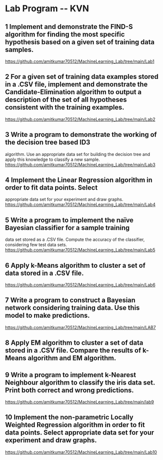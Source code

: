 # Lab Program  -- KVN

## 1 Implement and demonstrate the FIND-S algorithm for finding the most specific hypothesis based on a given set of training data samples.
https://github.com/amitkumar70512/MachineLearning_Lab/tree/main/Lab1

## 2 For a given set of training data examples stored in a .CSV file, implement and demonstrate the Candidate-Elimination algorithm to output a description of the set of all hypotheses consistent with the training examples.
https://github.com/amitkumar70512/MachineLearning_Lab/tree/main/Lab2

## 3 Write a program to demonstrate the working of the decision tree based ID3
algorithm. Use an appropriate data set for building the decision tree and apply this
knowledge to classify a new sample.
https://github.com/amitkumar70512/MachineLearning_Lab/tree/main/Lab3

## 4 Implement the Linear Regression algorithm in order to fit data points. Select
appropriate data set for your experiment and draw graphs.
https://github.com/amitkumar70512/MachineLearning_Lab/tree/main/Lab4

## 5 Write a program to implement the naïve Bayesian classifier for a sample training
data set stored as a .CSV file. Compute the accuracy of the classifier, considering
few test data sets.
https://github.com/amitkumar70512/MachineLearning_Lab/tree/main/Lab5

## 6 Apply k-Means algorithm to cluster a set of data stored in a .CSV file.
https://github.com/amitkumar70512/MachineLearning_Lab/tree/main/Lab6

## 7 Write a program to construct a Bayesian network considering training data. Use this model to make predictions.
https://github.com/amitkumar70512/MachineLearning_Lab/tree/main/LAB7

## 8 Apply EM algorithm to cluster a set of data stored in a .CSV file. Compare the results of k-Means algorithm and EM algorithm.


## 9 Write a program to implement k-Nearest Neighbour algorithm to classify the iris data set. Print both correct and wrong predictions.
https://github.com/amitkumar70512/MachineLearning_Lab/tree/main/lab9

## 10 Implement the non-parametric Locally Weighted Regression algorithm in order to fit data points. Select appropriate data set for your experiment and draw graphs.
https://github.com/amitkumar70512/MachineLearning_Lab/tree/main/Lab10

